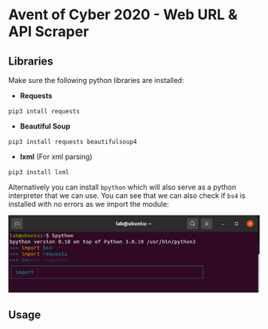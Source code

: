 # Avent of Cyber 2020 - Web URL & API Scraper

## Libraries

Make sure the following python libraries are installed:

- **Requests**
```
pip3 intall requests
```
- **Beautiful Soup**
```
pip3 install requests beautifulsoup4 
```
- **lxml** (For xml parsing)
```
pip3 install lxml 
```

Alternatively you can install `bpython` which will also serve as a python interpreter that we can use. You can see that we can also check if `bs4` is installed with no errors as we import the module:

![](Images/4.png)

## Usage

